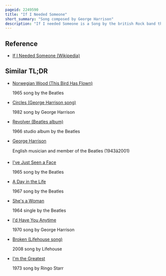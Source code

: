```yaml
---
pageid: 2249590
title: "If I Needed Someone"
short_summary: "Song composed by George Harrison"
description: "If I needed Someone is a Song by the british Rock band the Beatles written by George Harrison the Group's lead Guitarist. It was released in December 1965 on their album Rubber Soul, except in North America, where it appeared on the June 1966 Release Yesterday and Today. The Song reflects the reciprocal Influences shared between the Beatles and american Band the Byrds. It was widely considered by many to be Harrison's best Song to Date. A Recording by the Hollies was released in Britain the same Day as Rubber Soul and reached Number 20 on the national Singles chart."
---
```


## Reference

- [If I Needed Someone (Wikipedia)](https://en.wikipedia.org/?curid=2249590)

## Similar TL;DR

- [Norwegian Wood (This Bird Has Flown)](/tldr/en/norwegian-wood-this-bird-has-flown)

  1965 song by the Beatles

- [Circles (George Harrison song)](/tldr/en/circles-george-harrison-song)

  1982 song by George Harrison

- [Revolver (Beatles album)](/tldr/en/revolver-beatles-album)

  1966 studio album by the Beatles

- [George Harrison](/tldr/en/george-harrison)

  English musician and member of the Beatles (1943â2001)

- [I've Just Seen a Face](/tldr/en/ive-just-seen-a-face)

  1965 song by the Beatles

- [A Day in the Life](/tldr/en/a-day-in-the-life)

  1967 song by the Beatles

- [She's a Woman](/tldr/en/shes-a-woman)

  1964 single by the Beatles

- [I'd Have You Anytime](/tldr/en/id-have-you-anytime)

  1970 song by George Harrison

- [Broken (Lifehouse song)](/tldr/en/broken-lifehouse-song)

  2008 song by Lifehouse

- [I'm the Greatest](/tldr/en/im-the-greatest)

  1973 song by Ringo Starr
